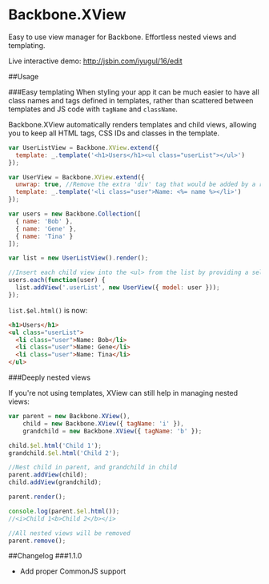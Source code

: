 Backbone.XView
==============

Easy to use view manager for Backbone. Effortless nested views and templating.

Live interactive demo:
http://jsbin.com/iyugul/16/edit

##Usage

###Easy templating
When styling your app it can be much easier to have all class names and tags defined in templates, rather than scattered between templates and JS code with `tagName` and `className`.

Backbone.XView automatically renders templates and child views, allowing you to keep all HTML tags, CSS IDs and classes in the template.

```js
var UserListView = Backbone.XView.extend({
  template: _.template('<h1>Users</h1><ul class="userList"></ul>')
});

var UserView = Backbone.XView.extend({
  unwrap: true, //Remove the extra 'div' tag that would be added by a regular Backbone view
  template: _.template('<li class="user">Name: <%= name %></li>')
});

var users = new Backbone.Collection([
  { name: 'Bob' },
  { name: 'Gene' },
  { name: 'Tina' }
]);

var list = new UserListView().render();

//Insert each child view into the <ul> from the list by providing a selector
users.each(function(user) {
  list.addView('.userList', new UserView({ model: user }));
});
```

`list.$el.html()` is now:

```html
<h1>Users</h1>
<ul class="userList">
  <li class="user">Name: Bob</li>
  <li class="user">Name: Gene</li>
  <li class="user">Name: Tina</li>
</ul>
```


###Deeply nested views

If you're not using templates, XView can still help in managing nested views:

```js
var parent = new Backbone.XView(),
    child = new Backbone.XView({ tagName: 'i' }),
    grandchild = new Backbone.XView({ tagName: 'b' });

child.$el.html('Child 1');
grandchild.$el.html('Child 2');

//Nest child in parent, and grandchild in child
parent.addView(child);
child.addView(grandchild);

parent.render();

console.log(parent.$el.html());
//<i>Child 1<b>Child 2</b></i>

//All nested views will be removed
parent.remove();
```


##Changelog
###1.1.0
- Add proper CommonJS support
